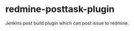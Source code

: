 redmine-posttask-plugin
=======================

Jenkins post build plugin which can post issue to redmine.